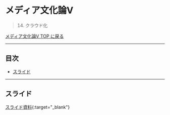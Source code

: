 # メディア文化論V<!-- omit in toc -->
>  14. クラウド化


[メディア文化論V TOP に戻る](./index.md)

---
## 目次<!-- omit in toc -->
- [スライド](#スライド)


---

## スライド

[スライド資料](./mct5_14slide.pdf){:target="_blank"}

